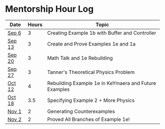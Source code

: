 Mentorship Hour Log
===================

| Date   | Hours | Topic                                                 |
| ------ | ----- | ----------------------------------------------------- |
| [Sep 6](journals/2023-09-06.md)  | 3     | Creating Example 1b with Buffer and Controller        |
| [Sep 13](journals/2023-09-13.md) | 3     | Create and Prove Examples 1e and 1a                   |
| [Sep 20](journals/2023-09-20.md) | 3     | Math Talk and 1e Rebuilding                           |
| [Sep 27](journals/2023-09-27.md) | 3     | Tanner's Theoretical Physics Problem                  |
| [Oct 12](journals/2023-10-12.md) | 4     | Rebuilding Example 1e in KeYmaera and Future Examples |
| [Oct 18](journals/2023-10-18.md) | 3.5   | Specifying Example 2 + More Physics                   |
| [Nov 1](journals/2023-11-01.md)  | 2     | Generating Counterexamples                            |
| [Nov 2](journals/2023-11-02.md)  | 2     | Proved All Branches of Example 1e!                    |
